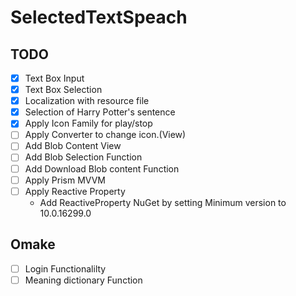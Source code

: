 # SelectedTextSpeach

## TODO

- [x] Text Box Input
- [x] Text Box Selection
- [x] Localization with resource file
- [x] Selection of Harry Potter's sentence
- [x] Apply Icon Family for play/stop
- [ ] Apply Converter to change icon.(View)
- [ ] Add Blob Content View
- [ ] Add Blob Selection Function
- [ ] Add Download Blob content Function
- [ ] Apply Prism MVVM
- [ ] Apply Reactive Property
  - Add ReactiveProperty NuGet by setting Minimum version to 10.0.16299.0

## Omake

- [ ] Login Functionalilty
- [ ] Meaning dictionary Function
